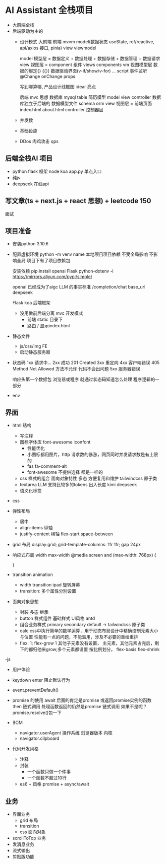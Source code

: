 # AI Assistant 全栈项目

- 大前端全栈
- 后端驱动为主的
  - 设计模式
      大前端 前端 mvvm model(数据状态 useState, ref/reactive, api/axios 接口, pinia) view viewmodel

      model 模型层 = 数据定义 + 数据处理 + 数据存储 + 数据管理 + 数据请求
      view 视图层 = component 组件  views components 
      vm 视图模型层 数据的绑定{} {{}} 数据驱动界面(v-if/show/v-for) ... script 事件监听 @Change onChange
      props   

      

      写到哪算哪, 产品设计线框图 idear 亮点

      后端 mvc 思想 数据库 mysql table 简历模型
      model view controller 数据库独立于后端的 数据模型文件 schema orm 
      view 视图层 = 前端页面 index.html about.html
      controller 控制器层
  - 并发数
  - 基础设施 
  - DDos 肉鸡攻击 qps
  
## 后端全栈AI 项目
- python flask 框架 node koa
  app.py 单点入口 
- 纯js 
- deepseek 在线api

## 写文章(ts + next.js + react 思想) + leetcode 150
面试

## 项目准备
- 安装python 
  3.10.6
- 配置虚拟环境
  python -m venv name
  本地项目项目依赖 不受全局影响 不影响全局
  项目下有了项目依赖包
  
  安装依赖
  pip install openai Flask python-dotenv -i https://mirrors.aliyun.com/pypi/simple/

  openai 已经成为了aigc LLM 的事实标准
  /completion/chat
  base_url deepseek

  Flask koa 后端框架
  
  - 没用做前后端分离 mvc 开发模式
    - 前端 static 目录下
    - 路由 / 显示index.html

- 静态文件
  - js/css/img FE
  - 启动静态服务器

- 状态码
  1xx 请求中...
  2xx 成功 201 Created
  3xx 重定向
  4xx 客户端错误
    405 Method Not Allowed 方法不允许
    代码不会出问题
  5xx 服务器错误
  
  响应头第一个数据包 浏览器或程序 就通过状态码知道怎么处理
  程序逻辑的一部分

- env

## 界面
- html 结构
  - 写注释
  - 图标字体库 font-awesome iconfont
    - 性能优化
    - 小图标都用图片，http 请求数的暴涨，网页同时并发请求数是有上限的
    - fas fa-comment-alt
    - font-awesome 不提供选择 都是一样的
  - css 样式的组合 面向对象特性 多态 方便复用和维护
    tailwindcss 原子类
  - textarea LLM 支持比较多的tokens 出入长度 kimi deepseek
  - 语义化标签
 - css
  - 弹性布局
    - 居中
    - align-items 纵轴
    - justify-content 横轴 flex-start space-between
  - grid 布局
    display:grid;
    grid-template-columns: 1fr 1fr;
    gap 24px
  - 响应式布局
    width max-width
    @media screen and (max-width: 768px) {
      
    }
  - transition animation
    - width transition ipad 旋转屏幕
    - transition: 多个属性分别设置
  - 面向对象思想
    - 封装 多态 继承
    - button 样式组件 基础样式
      UI风格 antd 
    - 组合业务样式
      primary secondary default -> tailwindcss 原子类
    - calc 
      css中执行简单的数学运算，用于动态布局设计中精确控制元素大小与位置
      性能有一点的问题，不能滥用，涉及不必要的重绘重排
    - flex: 1;
      flex-grow 1 其他子元素没有设置， 主元素，其他元素占完后，剩下的都归他来grow;多个元素都设置 按比例划分。
      flex-basis
      flex-shrink
      
-js
  - 用户体验
   - keydown enter 阻止默认行为
   - event.preventDefault()
  - promise 的使用
    await 后面的肯定是promise 或返回promise实例的函数
    then 链式调用 
      处理函数返回的仍然是promise 链式调用
      如果不是呢？ promise.resolve()包一下
  - BOM
    - navigator.userAgent
    操作系统 浏览器版本 内核
    - navigator.cilpboard


  - 代码开发风格
    - 注释
    - 封装
      - 一个函数只做一个件事
      - 一个函数不超过10行 
    - es6 + 风格
      promise + async/await
## 业务
   - 界面业务
     - grid 布局
     - transition
     - css 面向对象
   - scrollToTop 业务
   - 发消息业务
   - 流式输出
   - 剪贴版功能
     